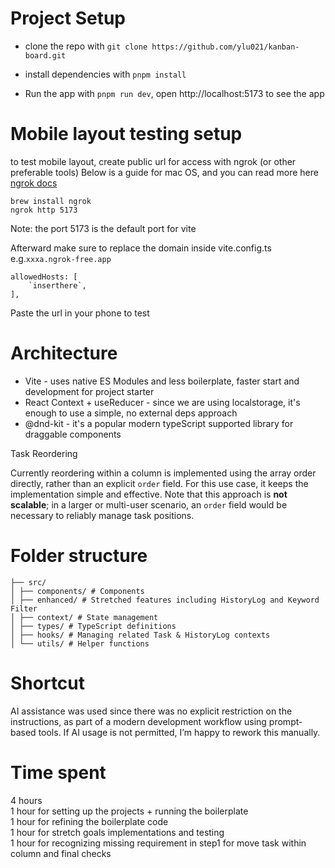 # Project Setup

- clone the repo with `git clone https://github.com/ylu021/kanban-board.git`

- install dependencies with `pnpm install`

- Run the app with `pnpm run dev`, open http://localhost:5173 to see the app

# Mobile layout testing setup

to test mobile layout, create public url for access with ngrok (or other preferable tools)
Below is a guide for mac OS, and you can read more here [ngrok docs](https://ngrok.com/downloads/mac-os)

```
brew install ngrok
ngrok http 5173
```

Note: the port 5173 is the default port for vite

Afterward make sure to replace the domain inside vite.config.ts
e.g.`xxxa.ngrok-free.app`

```
allowedHosts: [
    `inserthere`,
],
```
Paste the url in your phone to test

# Architecture

- Vite - uses native ES Modules and less boilerplate, faster start and development for project starter
- React Context + useReducer - since we are using localstorage, it's enough to use a simple, no external deps approach
- @dnd-kit - it's a popular modern typeScript supported library for draggable components

Task Reordering

Currently reordering within a column is implemented using the array order directly, rather than an explicit `order` field. For this use case, it keeps the implementation simple and effective. Note that this approach is **not scalable**; in a larger or multi-user scenario, an `order` field would be necessary to reliably manage task positions.

# Folder structure
```
├── src/
│ ├── components/ # Components
│ ├── enhanced/ # Stretched features including HistoryLog and Keyword Filter
│ ├── context/ # State management
│ ├── types/ # TypeScript definitions
│ ├── hooks/ # Managing related Task & HistoryLog contexts
│ └── utils/ # Helper functions
```
# Shortcut 
AI assistance was used since there was no explicit restriction on the instructions, as part of a modern development workflow using prompt-based tools. If AI usage is not permitted, I’m happy to rework this manually.  

# Time spent

4 hours  
1 hour for setting up the projects + running the boilerplate  
1 hour for refining the boilerplate code  
1 hour for stretch goals implementations and testing  
1 hour for recognizing missing requirement in step1 for move task within column and final checks  
